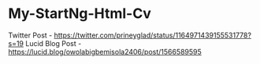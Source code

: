 # My-StartNg-Html-Cv
Twitter Post - https://twitter.com/prineyglad/status/1164971439155531778?s=19
Lucid Blog Post - https://lucid.blog/owolabigbemisola2406/post/1566589595
